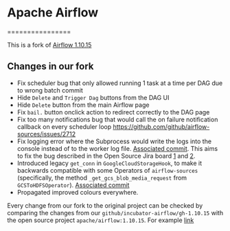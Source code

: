 <!--
Licensed to the Apache Software Foundation (ASF) under one
or more contributor license agreements.  See the NOTICE file
distributed with this work for additional information
regarding copyright ownership.  The ASF licenses this file
to you under the Apache License, Version 2.0 (the
"License"); you may not use this file except in compliance
with the License.  You may obtain a copy of the License at

  http://www.apache.org/licenses/LICENSE-2.0

Unless required by applicable law or agreed to in writing,
software distributed under the License is distributed on an
"AS IS" BASIS, WITHOUT WARRANTIES OR CONDITIONS OF ANY
KIND, either express or implied.  See the License for the
specific language governing permissions and limitations
under the License.
-->

# Apache Airflow
================

This is a fork of [Airflow 1.10.15](https://github.com/apache/airflow/tree/1.10.15)

## Changes in our fork

- Fix scheduler bug that only allowed running 1 task at a time per DAG due to wrong batch commit
- Hide `Delete` and `Trigger Dag` buttons from the DAG UI
- Hide `Delete` button from the main Airflow page
- Fix `bail.` button onclick action to redirect correctly to the DAG page
- Fix too many notifications bug that would call the on failure notification callback on every scheduler loop https://github.com/github/airflow-sources/issues/2712
- Fix logging error where the Subprocess would write the logs into the console instead of to the worker log file. [Associated commit](https://github.com/github/incubator-airflow/commit/e8e19f2b44449e8ad5f2943500f6613ba9d72317). This aims to fix the bug described in the Open Source Jira board [1](https://issues.apache.org/jira/browse/AIRFLOW-7030) and [2](https://issues.apache.org/jira/browse/AIRFLOW-6904).
- Introduced legacy `get_conn` in `GoogleCloudStorageHook`, to make it backwards compatible with some Operators of `airflow-sources` (specifically, the method `_get_gcs_blob_media_request` from `GCSToHDFSOperator`). [Associated commit](https://github.com/github/incubator-airflow/commit/febd45431b315794dbfacbbf4142818c2d959feb)
- Propagated improved colours everywhere.

Every change from our fork to the original project can be checked by comparing the
changes from our `github/incubator-airflow/gh-1.10.15` with the open source project
`apache/airflow:1.10.15`. For example [link](https://github.com/apache/airflow/compare/1.10.15...github:gh-1.10.15?expand=1)
